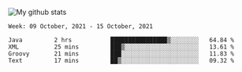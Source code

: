 ![My github stats](https://github-readme-stats.vercel.app/api?username=romvoid95&theme=gruvbox&include_all_commits=true&show_icons=true")

<!--START_SECTION:waka-->
```text
Week: 09 October, 2021 - 15 October, 2021

Java         2 hrs           ████████████████▒░░░░░░░░   64.84 % 
XML          25 mins         ███▒░░░░░░░░░░░░░░░░░░░░░   13.61 % 
Groovy       21 mins         ███░░░░░░░░░░░░░░░░░░░░░░   11.83 % 
Text         17 mins         ██▒░░░░░░░░░░░░░░░░░░░░░░   09.32 % 
```
<!--END_SECTION:waka-->
